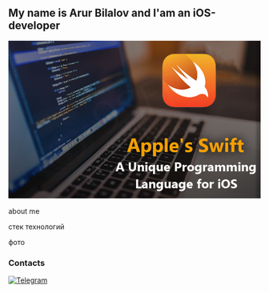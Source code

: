 ## My name is Arur Bilalov and I'am an iOS-developer 

![Header](https://github.com/ArturBilalov/ArturBilalov/blob/main/assets/apple%20swift.jpeg) 

about me

стек технологий

фото

### Contacts
[![Telegram](https://img.shields.io/badge/-Telegram-000000??style=for-the-badge&logo=telegram)](https://t.me/artur_bilalov)


